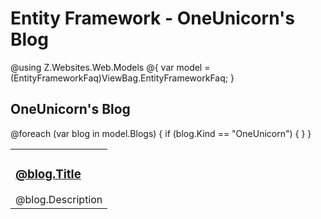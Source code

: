 # Entity Framework - OneUnicorn's Blog

@using Z.Websites.Web.Models
@{
    var model = (EntityFrameworkFaq)ViewBag.EntityFrameworkFaq;
}

<h2>OneUnicorn's Blog</h2>

<table>
    <tbody>
        @foreach (var blog in model.Blogs)
        {
            if (blog.Kind == "OneUnicorn")
            {
                <tr>
                    <td>
                        <h3><a href="@blog.Url">@blog.Title</a></h3>
                        @blog.Description
                    </td>
                </tr>
            }
        }
    </tbody>
</table>